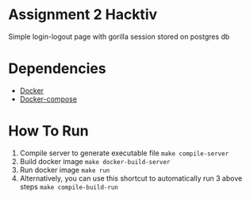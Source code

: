 # Assignment 2 Hacktiv
Simple login-logout page with gorilla session stored on postgres db

# Dependencies
- [Docker](https://docs.docker.com/engine/install/ubuntu/)
- [Docker-compose](https://docs.docker.com/compose/install/)

# How To Run
1. Compile server to generate executable file `make compile-server`
2. Build docker image `make docker-build-server`
3. Run docker image `make run`
4. Alternatively, you can use this shortcut to automatically run 3 above steps `make compile-build-run`
